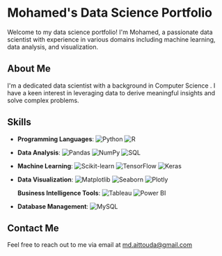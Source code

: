 # Mohamed's Data Science Portfolio

Welcome to my data science portfolio! I'm Mohamed, a passionate data scientist with experience in various domains including machine learning, data analysis, and visualization.

## About Me

I'm a dedicated data scientist with a background in Computer Science . I have a keen interest in leveraging data to derive meaningful insights and solve complex problems.

## Skills

- **Programming Languages**: 
  ![Python](https://img.shields.io/badge/-Python-3776AB?style=flat-square&logo=python&logoColor=white)
  ![R](https://img.shields.io/badge/-R-276DC3?style=flat-square&logo=R&logoColor=white)

- **Data Analysis**: 
  ![Pandas](https://img.shields.io/badge/-Pandas-150458?style=flat-square&logo=pandas&logoColor=white)
  ![NumPy](https://img.shields.io/badge/-NumPy-013243?style=flat-square&logo=numpy&logoColor=white)
  ![SQL](https://img.shields.io/badge/-SQL-003B57?style=flat-square&logo=sql&logoColor=white)

- **Machine Learning**: 
  ![Scikit-learn](https://img.shields.io/badge/-Scikit_learn-F7931E?style=flat-square&logo=scikit-learn&logoColor=white)
  ![TensorFlow](https://img.shields.io/badge/-TensorFlow-FF6F00?style=flat-square&logo=tensorflow&logoColor=white)
  ![Keras](https://img.shields.io/badge/-Keras-D00000?style=flat-square&logo=keras&logoColor=white)

- **Data Visualization**: 
  ![Matplotlib](https://img.shields.io/badge/-Matplotlib-3776AB?style=flat-square&logo=python&logoColor=white)
  ![Seaborn](https://img.shields.io/badge/-Seaborn-007ACC?style=flat-square&logo=seaborn&logoColor=white)
  ![Plotly](https://img.shields.io/badge/-Plotly-3F4F75?style=flat-square&logo=plotly&logoColor=white)

  **Business Intelligence Tools**: 
  ![Tableau](https://img.shields.io/badge/-Tableau-E97627?style=flat-square&logo=tableau&logoColor=white)
  ![Power BI](https://img.shields.io/badge/-Power_BI-F2C811?style=flat-square&logo=powerbi&logoColor=white)

- **Database Management**: 
  ![MySQL](https://img.shields.io/badge/-MySQL-4479A1?style=flat-square&logo=mysql&logoColor=white)


## Contact Me

Feel free to reach out to me via email at [md.aittouda@gmail.com](mailto:md.aittouda@gmail.com)



